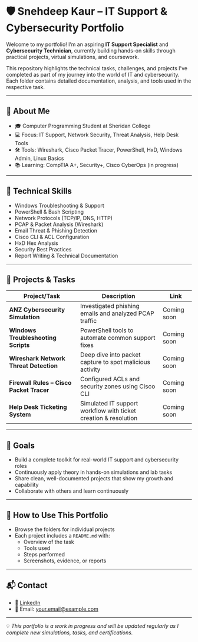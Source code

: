 # 🛡️ Snehdeep Kaur – IT Support & Cybersecurity Portfolio

Welcome to my portfolio! I’m an aspiring **IT Support Specialist** and **Cybersecurity Technician**, currently building hands-on skills through practical projects, virtual simulations, and coursework.

This repository highlights the technical tasks, challenges, and projects I've completed as part of my journey into the world of IT and cybersecurity. Each folder contains detailed documentation, analysis, and tools used in the respective task.

---

## 🧠 About Me

- 🎓 Computer Programming Student at Sheridan College  
- 💻 Focus: IT Support, Network Security, Threat Analysis, Help Desk Tools  
- 🛠️ Tools: Wireshark, Cisco Packet Tracer, PowerShell, HxD, Windows Admin, Linux Basics  
- 📚 Learning: CompTIA A+, Security+, Cisco CyberOps (in progress)  

---

## 🧰 Technical Skills

- Windows Troubleshooting & Support  
- PowerShell & Bash Scripting  
- Network Protocols (TCP/IP, DNS, HTTP)  
- PCAP & Packet Analysis (Wireshark)  
- Email Threat & Phishing Detection  
- Cisco CLI & ACL Configuration  
- HxD Hex Analysis  
- Security Best Practices  
- Report Writing & Technical Documentation  

---

## 📂 Projects & Tasks

| Project/Task                            | Description                                                      | Link |
|----------------------------------------|------------------------------------------------------------------|------|
| **ANZ Cybersecurity Simulation**        | Investigated phishing emails and analyzed PCAP traffic           | Coming soon |
| **Windows Troubleshooting Scripts**     | PowerShell tools to automate common support fixes                | Coming soon |
| **Wireshark Network Threat Detection**  | Deep dive into packet capture to spot malicious activity         | Coming soon |
| **Firewall Rules – Cisco Packet Tracer**| Configured ACLs and security zones using Cisco CLI               | Coming soon |
| **Help Desk Ticketing System**          | Simulated IT support workflow with ticket creation & resolution  | Coming soon |

---

## 🎯 Goals

- Build a complete toolkit for real-world IT support and cybersecurity roles  
- Continuously apply theory in hands-on simulations and lab tasks  
- Share clean, well-documented projects that show my growth and capability  
- Collaborate with others and learn continuously  

---

## 🏁 How to Use This Portfolio

- Browse the folders for individual projects  
- Each project includes a `README.md` with:
  - Overview of the task
  - Tools used
  - Steps performed
  - Screenshots, evidence, or reports

---

## 📬 Contact

- 🔗 [LinkedIn](https://www.linkedin.com/in/your-profile)  
- 📧 Email: your.email@example.com  

---

💡 *This portfolio is a work in progress and will be updated regularly as I complete new simulations, tasks, and certifications.*

